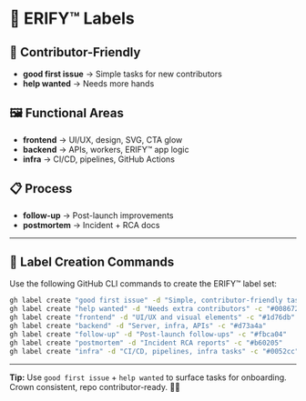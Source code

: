 # 👑 ERIFY™ Labels

## 🎯 Contributor-Friendly
- **good first issue** → Simple tasks for new contributors  
- **help wanted** → Needs more hands

## 🖼️ Functional Areas
- **frontend** → UI/UX, design, SVG, CTA glow  
- **backend** → APIs, workers, ERIFY™ app logic  
- **infra** → CI/CD, pipelines, GitHub Actions  

## 📋 Process
- **follow-up** → Post-launch improvements  
- **postmortem** → Incident + RCA docs

---

## 🚀 Label Creation Commands

Use the following GitHub CLI commands to create the ERIFY™ label set:

```bash
gh label create "good first issue" -d "Simple, contributor-friendly tasks" -c "#7057ff"
gh label create "help wanted" -d "Needs extra contributors" -c "#008672"
gh label create "frontend" -d "UI/UX and visual elements" -c "#1d76db"
gh label create "backend" -d "Server, infra, APIs" -c "#d73a4a"
gh label create "follow-up" -d "Post-launch follow-ups" -c "#fbca04"
gh label create "postmortem" -d "Incident RCA reports" -c "#b60205"
gh label create "infra" -d "CI/CD, pipelines, infra tasks" -c "#0052cc"
```

---

**Tip:** Use `good first issue` + `help wanted` to surface tasks for onboarding.  
Crown consistent, repo contributor-ready. 💎🔥
